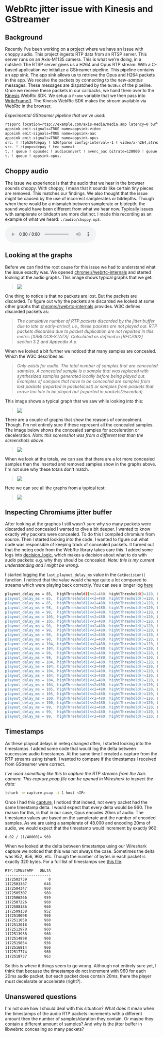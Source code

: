 # WebRtc jitter issue with Kinesis and GStreamer

## Background
 
Recently I've been working on a project where we have an issue
with choppy audio. This project ingests RTP data from an RTSP
server. This server runs on an Axis-M1135 camera. This is what
we're doing, in a nutshell: The RTSP server gives us a H264 and
Opus RTP stream. With a C-based application we initialize a
GStreamer pipeline. This pipeline contains an app sink. The app
sink allows us to retrieve the Opus and H264 packets in the
app. We receive the packets by connecting to the _new-sample_
messages. These messages are dispatched by the `GstBus` of the
pipeline. Once we receive these packets in our callbacks, we hand
them over to the [Kinesis][ksdk] WebRtc SDK. We setup a `Frame`
variable that we then pass into [WriteFrame()][wf]. The Kinesis
WebRtc SDK makes the stream available via WebRtc in the browser.

_Experimental GStreamer pipeline that we've used:_

```bash
rtspsrc location=rtsp://example.com/axis-media/media.amp latency=0 buffer-mode=none name=src 
appsink emit-signals=TRUE name=appsink-video 
appsink emit-signals=TRUE name=appsink-aac 
appsink emit-signals=TRUE name=appsink-opus
src. ! rtph264depay ! h264parse config-interval=-1 ! video/x-h264,stream-format=byte-stream,alignment=au ! queue ! appsink-video. 
src. ! rtpopusdepay ! tee name=t 
t. ! queue ! opusdec ! audioconvert ! avenc_aac bitrate=128000 ! queue ! appsink-aac. 
t. ! queue ! appsink-opus.
```

## Choppy audio

The issue we experience is that the audio that we hear in the
browser sounds choppy. With choppy, I mean that it sounds like
certain tiny pieces are removed. This matches our findings. We
also thought that the issue might be caused by the use of
incorrect samplerates or bitdepths. Though when there would be a
mismatch between samplerate or bitdepth, the sound would have
been different from what we hear now. Typically issues with
samplerate or bitdepth are more distinct. I made this recording
as an example of what we heard: `./audio/choppy.mp3`.

<audio controls>
  <source src="./audio/choppy.mp3" type="audio/mpeg">
</audio>

[ksdk]: https://github.com/awslabs/amazon-kinesis-video-streams-webrtc-sdk-c
[wf]: https://github.com/awslabs/amazon-kinesis-video-streams-webrtc-sdk-c/blob/master/src/source/PeerConnection/Rtp.c#L184

## Looking at the graphs

Before we can find the root cause for this issue we had to
understand what the issue exactly was. We opened
[chrome://webrtc-internals][cint] and started looking at the audio
graphs. This image shows typical graphs that we get:

> ![](./images/packets-lost.png)

One thing to notice is that no packets are lost. But the packets
are discarded. To figure out why the packets are discarded we
looked at some other graphs that [chrome://webrtc-internals][cint] provides. 
W3C defines discarded packets as:

> _The cumulative number of RTP packets discarded by the jitter buffer due to late or early-arrival, i.e., these packets are not played out. RTP packets discarded due to packet duplication are not reported in this metric [XRBLOCK-STATS]. Calculated as defined in [RFC7002] section 3.2 and Appendix A.a._

When we looked a bit further we noticed that many samples are
concealed. Which the W3C describes as:

> _Only exists for audio. The total number of samples that are concealed samples. A concealed sample is a sample that was replaced with synthesized samples generated locally before being played out. Examples of samples that have to be concealed are samples from lost packets (reported in packetsLost) or samples from packets that arrive too late to be played out (reported in packetsDiscarded)._

This image shows a typical graph that we saw while looking into
this:

> ![](./images/concealed-samples.png)

There are a couple of graphs that show the reasons of
concealment. Though, I'm not entirely sure if these represent all
the concealed samples. The image below shows the concealed
samples for acceleration or deceleration.  _Note: this screenshot
was from a different test than the screenshots above_.

> ![](./images/concealed-reason.png)

When we look at the totals, we can see that there are a lot more
concealed samples than the inserted and removed samples show in
the graphs above. I'm not sure why these totals don't match.

> ![](./images/concealed-total.png)

Here we can see all the graphs from a typical test:

> ![](./images/graphs-all.png)

[cint]: chrome://webrtc-internals

## Inspecting Chromiums jitter buffer

After looking at the graphcs I still wasn't sure why so many
packets were discarded and concealed I wanted to dive a bit
deeper. I wanted to know exactly why packets were concealed. To
do this I compiled chromium from source. Then I started looking
into the code. I wanted to figure out what code was responsible
of keeping track of concealed packets. It turned out that the
neteq code from the WebRtc library takes care this. I added some
logs into [decision_logic][wd], which makes a decision about what
to do with audio packets: e.g. why they should be
concealed. _Note: this is my current understanding and I might be
wrong._

[wd]: https://webrtc.googlesource.com/src/+/refs/heads/main/modules/audio_coding/neteq/decision_logic.cc

I started logging the `last_playout_delay_ms` value in the
`GetDecision()` function. I noticed that the value would change
quite a lot compared to streams which were playing back
correctly. You can see a longer log [here][declog]

[declog]: ./logs/playout-delay.log

```bash
playout_delay_ms = 85,  highThreshold()<<2=480, hightThreshold()=120, LowThreshold()=75
playout_delay_ms = 85,  highThreshold()<<2=480, hightThreshold()=120, LowThreshold()=75
playout_delay_ms = 85,  highThreshold()<<2=480, hightThreshold()=120, LowThreshold()=75
playout_delay_ms = 98,  highThreshold()<<2=480, hightThreshold()=120, LowThreshold()=75
playout_delay_ms = 98,  highThreshold()<<2=480, hightThreshold()=120, LowThreshold()=75
playout_delay_ms = 105, highThreshold()<<2=480, hightThreshold()=120, LowThreshold()=75
playout_delay_ms = 105, highThreshold()<<2=480, hightThreshold()=120, LowThreshold()=75
playout_delay_ms = 98,  highThreshold()<<2=480, hightThreshold()=120, LowThreshold()=75
playout_delay_ms = 98,  highThreshold()<<2=480, hightThreshold()=120, LowThreshold()=75
playout_delay_ms = 98,  highThreshold()<<2=480, hightThreshold()=120, LowThreshold()=75
playout_delay_ms = 98,  highThreshold()<<2=480, hightThreshold()=120, LowThreshold()=75
playout_delay_ms = 104, highThreshold()<<2=480, hightThreshold()=120, LowThreshold()=75
playout_delay_ms = 104, highThreshold()<<2=480, hightThreshold()=120, LowThreshold()=75
playout_delay_ms = 98,  highThreshold()<<2=480, hightThreshold()=120, LowThreshold()=75
playout_delay_ms = 98,  highThreshold()<<2=480, hightThreshold()=120, LowThreshold()=75
playout_delay_ms = 104, highThreshold()<<2=480, hightThreshold()=120, LowThreshold()=75
playout_delay_ms = 104, highThreshold()<<2=480, hightThreshold()=120, LowThreshold()=75
playout_delay_ms = 104, highThreshold()<<2=480, hightThreshold()=120, LowThreshold()=75
playout_delay_ms = 104, highThreshold()<<2=480, hightThreshold()=120, LowThreshold()=75
playout_delay_ms = 104, highThreshold()<<2=480, hightThreshold()=120, LowThreshold()=75
playout_delay_ms = 104, highThreshold()<<2=480, hightThreshold()=120, LowThreshold()=75
playout_delay_ms = 105, highThreshold()<<2=480, hightThreshold()=120, LowThreshold()=75
playout_delay_ms = 105, highThreshold()<<2=480, hightThreshold()=120, LowThreshold()=75
playout_delay_ms = 100, highThreshold()<<2=480, hightThreshold()=120, LowThreshold()=75
playout_delay_ms = 100, highThreshold()<<2=480, hightThreshold()=120, LowThreshold()=75
playout_delay_ms = 99,  highThreshold()<<2=480, hightThreshold()=120, LowThreshold()=75
playout_delay_ms = 99,  highThreshold()<<2=480, hightThreshold()=120, LowThreshold()=75
playout_delay_ms = 99,  highThreshold()<<2=480, hightThreshold()=120, LowThreshold()=75

```

## Timestamps 

As these playout delays in neteq changed often, I started looking
into the timestamps. I added some code that would log the delta
between successive audio timestamps. At the same time I created a
capture from the RTP streams using tshark. I wanted to compare if
the timestamps I received from GStreamer were correct.

_I've used something like this to capture the RTP streams from the
Axis camera. This capture.pcap file can be opened in Wireshark to
inspect the data:_

```bash
tshark -w capture.pcap -i 1 host <IP>
```

Once I had this [capture][wcap], I noticed that indeed, not every
packet had the same timestamp delta. I would expect that every
delta would be 960. The reason for this, is that in our case,
Opus encodes 20ms of audio. The timestamp values are based on the
samplerate and the number of encoded samples. As we are using a
samplerate of 48.000 and encoding 20ms of audio, we would expect
that the timestamp would increment by exactly 960:

```
0.02 / (1/48000)= 960
```

When we looked at the delta between timestamps using our
Wireshark capture we noticed that this was not always the
case. Sometimes the delta was 952, 956, 963, etc. Though the
number of bytes in each packet is exactly 320 bytes. For a full
list of timestamps see [this file][lts]. 

[lts]: ./logs/wireshark-capture-timestamps.log
[wcap]: ./logs/rtp-capture.pcapng


```bash
RTP.TIMESTAMP	DELTA
---------------------
1172502739	        0
1172503387	      648
1172504347	      960
1172505307	      960
1172506266	      959
1172507226	      960
1172508186	      960
1172509138	      952
1172510098	      960
1172511058	      960
1172512018	      960
1172512978	      960
1172513938	      960
1172514898	      960
1172515854	      956
1172516814	      960
1172517774	      960
1172518737	      963

```

So this is where it things seem to go wrong. Although not
entirely sure yet, I think that because the timestamps do not
increment with 960 for each 20ms audio packet, *but* each packet
does contain 20ms, there the player must decelarate or
accelerate (right?).

## Unanswered questions

I'm not sure how I should deal with this situation? What does it
mean when the timestamps of the audio RTP packets increments with
a different amount then the number of samples/duration they
contain. Or maybe they contain a different amount of samples?
And why is the jitter buffer in libwebrtc concealing so many
packets?
